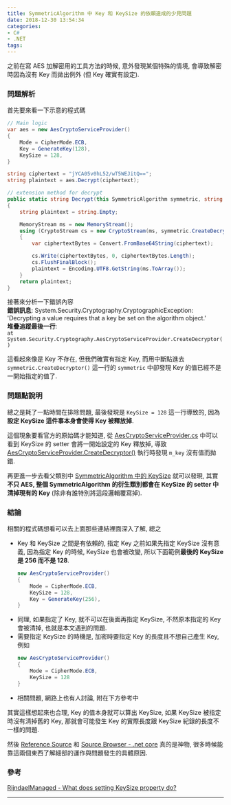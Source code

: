 ```yaml
---
title: SymmetricAlgorithm 中 Key 和 KeySize 的依賴造成的少見問題
date: 2018-12-30 13:54:34
categories:
- C#
- .NET
tags:
---
```


之前在寫 AES 加解密用的工具方法的時候, 意外發現某個特殊的情境, 會導致解密時因為沒有 Key 而拋出例外 (但 Key 確實有設定).  

<!--more-->

### 問題解析

首先要來看一下示意的程式碼 

``` csharp
// Main logic
var aes = new AesCryptoServiceProvider()
{
    Mode = CipherMode.ECB,
    Key = GenerateKey(128),
    KeySize = 128,
}

string ciphertext = "jYCA05v0hL52/wT5WEJitQ==";
string plaintext = aes.Decrypt(ciphertext);
```

``` csharp
// extension method for decrypt
public static string Decrypt(this SymmetricAlgorithm symmetric, string ciphertext)
{
    string plaintext = string.Empty;

    MemoryStream ms = new MemoryStream();
    using (CryptoStream cs = new CryptoStream(ms, symmetric.CreateDecryptor(), CryptoStreamMode.Write))
    {
        var ciphertextBytes = Convert.FromBase64String(ciphertext);

        cs.Write(ciphertextBytes, 0, ciphertextBytes.Length);
        cs.FlushFinalBlock();
        plaintext = Encoding.UTF8.GetString(ms.ToArray());
    }
    return plaintext;
}
```

接著來分析一下錯誤內容  
**錯誤訊息**: System.Security.Cryptography.CryptographicException: 'Decrypting a value requires that a key be set on the algorithm object.'  
**堆疊追蹤最後一行**:   
`at System.Security.Cryptography.AesCryptoServiceProvider.CreateDecryptor()`

這看起來像是 Key 不存在, 但我們確實有指定 Key, 而用中斷點進去 `symmetric.CreateDecryptor()` 這一行的 `symmetric` 中卻發現 Key 的值已經不是一開始指定的值了.  

### 問題點說明

總之是耗了一點時間在排除問題, 最後發現是 `KeySize = 128` 這一行導致的, 因為**設定 KeySize 這件事本身會使得 Key 被釋放掉**.  

這個現象要看官方的原始碼才能知道, 從 [AesCryptoServiceProvider.cs](https://referencesource.microsoft.com/#System.Core/System/Security/Cryptography/AesCryptoServiceProvider.cs,123) 中可以看到 KeySize 的 setter 會將一開始設定的 Key 釋放掉, 導致 [AesCryptoServiceProvider.CreateDecryptor()](https://referencesource.microsoft.com/#System.Core/System/Security/Cryptography/AesCryptoServiceProvider.cs,144) 執行時發現 `m_key` 沒有值而拋錯. 

再更進一步去看父類別中 [SymmetricAlgorithm 中的 KeySize](https://referencesource.microsoft.com/#mscorlib/system/security/cryptography/symmetricalgorithm.cs,158) 就可以發現, 其實**不只 AES, 整個 SymmetricAlgorithm 的衍生類別都會在 KeySize 的 setter 中清掉現有的 Key** (除非有誰特別將這段邏輯覆寫掉).  

### 結論
相關的程式碼想看可以去上面那些連結裡面深入了解, 總之
+ Key 和 KeySize 之間是有依賴的, 指定 Key 之前如果先指定 KeySize 沒有意義, 因為指定 Key 的時候, KeySize 也會被改變, 所以下面範例**最後的 KeySize 是 256 而不是 128**. 
    ``` csharp
    new AesCryptoServiceProvider()
    {
        Mode = CipherMode.ECB,
        KeySize = 128,
        Key = GenerateKey(256),
    }
    ```
+ 同理, 如果指定了 Key, 就不可以在後面再指定 KeySize, 不然原本指定的 Key 會被清掉, 也就是本文遇到的問題. 
+ 需要指定 KeySize 的時機是, 加密時要指定 Key 的長度且不想自己產生 Key, 例如
    ``` csharp
    new AesCryptoServiceProvider()
    {
        Mode = CipherMode.ECB,
        KeySize = 128
    }
    ```
+ 相關問題, 網路上也有人討論, 附在下方參考中

其實這樣想起來也合理, Key 的值本身就可以算出 KeySize, 如果 KeySize 被指定時沒有清掉舊的 Key, 那就會可能發生 Key 的實際長度跟 KeySize 紀錄的長度不一樣的問題.  

然後 [Reference Source](https://referencesource.microsoft.com/) 和 [Source Browser - .net core](https://source.dot.net/) 真的是神物, 很多時候能靠這兩個東西了解細部的運作與問題發生的具體原因.  

### 參考
[RijndaelManaged - What does setting KeySize property do?](https://stackoverflow.com/questions/39275663/rijndaelmanaged-what-does-setting-keysize-property-do)  

---
